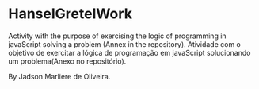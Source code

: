 # HanselGretelWork

Activity with the purpose of exercising the logic of programming in javaScript solving a problem (Annex in the repository).
Atividade com o objetivo de exercitar a lógica de programação em javaScript solucionando um problema(Anexo no repositório).

By Jadson Marliere de Oliveira.

